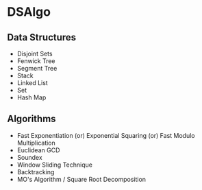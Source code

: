 # DSAlgo

## Data Structures
* Disjoint Sets
* Fenwick Tree
* Segment Tree
* Stack
* Linked List
* Set
* Hash Map

## Algorithms
* Fast Exponentiation (or) Exponential Squaring (or) Fast Modulo Multiplication
* Euclidean GCD
* Soundex
* Window Sliding Technique
* Backtracking
* MO's Algorithm / Square Root Decomposition
